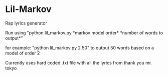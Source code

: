 # Lil-Markov
Rap lyrics generator

Run using "python lil_markov.py \*markov model order\* \*number of words to output\*"

for example: "python lil_markov.py 2 50" to output 50 words based on a model of order 2

Currently uses hard coded .txt file with all the lyrics from thank you mr. tokyo

